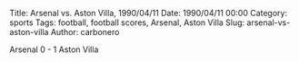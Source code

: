 Title: Arsenal vs. Aston Villa, 1990/04/11
Date: 1990/04/11 00:00
Category: sports
Tags: football, football scores, Arsenal, Aston Villa
Slug: arsenal-vs-aston-villa
Author: carbonero


Arsenal 0 - 1 Aston Villa
